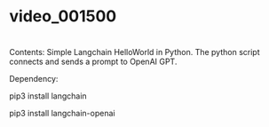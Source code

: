 # video_001500
# 
Contents:
Simple Langchain HelloWorld in Python. The python script connects and sends a prompt to OpenAI GPT.

Dependency:

pip3 install langchain

pip3 install langchain-openai
